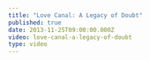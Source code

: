 ```yaml
---
title: "Love Canal: A Legacy of Doubt"
published: true
date: 2013-11-25T09:00:00.000Z
video: love-canal-a-legacy-of-doubt
type: video
---
```

